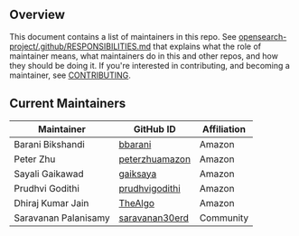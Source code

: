 ## Overview

This document contains a list of maintainers in this repo. See [opensearch-project/.github/RESPONSIBILITIES.md](https://github.com/opensearch-project/.github/blob/main/RESPONSIBILITIES.md#maintainer-responsibilities) that explains what the role of maintainer means, what maintainers do in this and other repos, and how they should be doing it. If you're interested in contributing, and becoming a maintainer, see [CONTRIBUTING](CONTRIBUTING.md).

## Current Maintainers

| Maintainer          | GitHub ID                                           | Affiliation |
| ------------------- | --------------------------------------------------- | ----------- |
| Barani Bikshandi    | [bbarani](https://github.com/bbarani)               | Amazon      |
| Peter Zhu           | [peterzhuamazon](https://github.com/peterzhuamazon) | Amazon      |
| Sayali Gaikawad     | [gaiksaya](https://github.com/gaiksaya)             | Amazon      |
| Prudhvi Godithi     | [prudhvigodithi](https://github.com/prudhvigodithi) | Amazon      |
|Dhiraj Kumar Jain | [TheAlgo](https://github.com/TheAlgo) | Amazon   |
| Saravanan Palanisamy | [saravanan30erd](https://github.com/saravanan30erd) | Community   |
